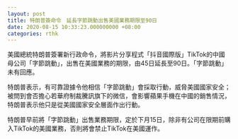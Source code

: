 ```yaml
---
layout: post
title: 特朗普簽命令　延長字節跳動出售美國業務期限至90日
date: 2020-08-15 10:33:23.000000000 +08:00
categories: rthk
---
```


美國總統特朗普簽署新行政命令，將影片分享程式「抖音國際版」TikTok的中國母公司「字節跳動」，出售在美國業務的期限，由45日延長至90日。「字節跳動」未有回應。

特朗普表示，有可靠證據令他相信「字節跳動」會採取行動，威脅美國國家安全；被問到會否擔心若華府制裁騰訊旗下的微信，會影響蘋果手機在中國的銷售情況，特朗普表示他只是從美國國家安全層面作出行動。

特朗普早前將「字節跳動」出售業務期限，定於下月15日，除非有公司在限期前購入TikTok的美國業務，否則將會禁止TikTok在美國運作。
